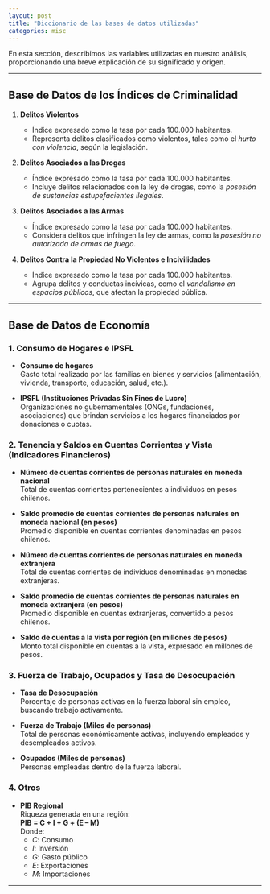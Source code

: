 ```yaml
---
layout: post
title: "Diccionario de las bases de datos utilizadas"
categories: misc
---
```


En esta sección, describimos las variables utilizadas en nuestro análisis, proporcionando una breve explicación de su significado y origen.

---

## Base de Datos de los Índices de Criminalidad

1. **Delitos Violentos**  
   - Índice expresado como la tasa por cada 100.000 habitantes.  
   - Representa delitos clasificados como violentos, tales como el *hurto con violencia*, según la legislación.

2. **Delitos Asociados a las Drogas**  
   - Índice expresado como la tasa por cada 100.000 habitantes.  
   - Incluye delitos relacionados con la ley de drogas, como la *posesión de sustancias estupefacientes ilegales*.

3. **Delitos Asociados a las Armas**  
   - Índice expresado como la tasa por cada 100.000 habitantes.  
   - Considera delitos que infringen la ley de armas, como la *posesión no autorizada de armas de fuego*.

4. **Delitos Contra la Propiedad No Violentos e Incivilidades**  
   - Índice expresado como la tasa por cada 100.000 habitantes.  
   - Agrupa delitos y conductas incívicas, como el *vandalismo en espacios públicos*, que afectan la propiedad pública.

---

## Base de Datos de Economía

### 1. **Consumo de Hogares e IPSFL**

- **Consumo de hogares**  
  Gasto total realizado por las familias en bienes y servicios (alimentación, vivienda, transporte, educación, salud, etc.).

- **IPSFL (Instituciones Privadas Sin Fines de Lucro)**  
  Organizaciones no gubernamentales (ONGs, fundaciones, asociaciones) que brindan servicios a los hogares financiados por donaciones o cuotas.

### 2. **Tenencia y Saldos en Cuentas Corrientes y Vista (Indicadores Financieros)**

- **Número de cuentas corrientes de personas naturales en moneda nacional**  
  Total de cuentas corrientes pertenecientes a individuos en pesos chilenos.

- **Saldo promedio de cuentas corrientes de personas naturales en moneda nacional (en pesos)**  
  Promedio disponible en cuentas corrientes denominadas en pesos chilenos.

- **Número de cuentas corrientes de personas naturales en moneda extranjera**  
  Total de cuentas corrientes de individuos denominadas en monedas extranjeras.

- **Saldo promedio de cuentas corrientes de personas naturales en moneda extranjera (en pesos)**  
  Promedio disponible en cuentas extranjeras, convertido a pesos chilenos.

- **Saldo de cuentas a la vista por región (en millones de pesos)**  
  Monto total disponible en cuentas a la vista, expresado en millones de pesos.

### 3. **Fuerza de Trabajo, Ocupados y Tasa de Desocupación**

- **Tasa de Desocupación**  
  Porcentaje de personas activas en la fuerza laboral sin empleo, buscando trabajo activamente.

- **Fuerza de Trabajo (Miles de personas)**  
  Total de personas económicamente activas, incluyendo empleados y desempleados activos.

- **Ocupados (Miles de personas)**  
  Personas empleadas dentro de la fuerza laboral.

### 4. **Otros**

- **PIB Regional**  
  Riqueza generada en una región:  
  **PIB = C + I + G + (E – M)**  
  Donde:
  - *C*: Consumo  
  - *I*: Inversión  
  - *G*: Gasto público  
  - *E*: Exportaciones  
  - *M*: Importaciones  

---









